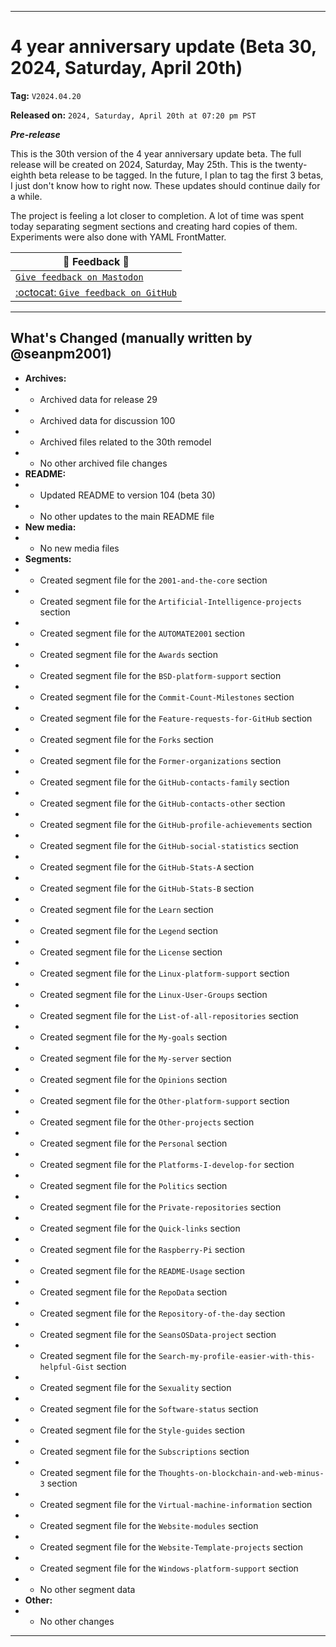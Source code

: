 
***

# 4 year anniversary update (Beta 30, 2024, Saturday, April 20th)

**Tag:** `V2024.04.20`

**Released on:** `2024, Saturday, April 20th at 07:20 pm PST`

***Pre-release***

This is the 30th version of the 4 year anniversary update beta. The full release will be created on 2024, Saturday, May 25th. This is the twenty-eighth beta release to be tagged. In the future, I plan to tag the first 3 betas, I just don't know how to right now. These updates should continue daily for a while.

The project is feeling a lot closer to completion. A lot of time was spent today separating segment sections and creating hard copies of them. Experiments were also done with YAML FrontMatter.

| 📣️ Feedback 💬️ |
|---|
| [`Give feedback on Mastodon`](https://techhub.social/deck/@seanpm2001/112237731368032617) |
| [:octocat: `Give feedback on GitHub`](https://github.com/seanpm2001/seanpm2001/discussions/101/) |

---

## What's Changed (manually written by @seanpm2001)

- **Archives:**
- - Archived data for release 29
- - Archived data for discussion 100
- - Archived files related to the 30th remodel
- - No other archived file changes
- **README:**
- - Updated README to version 104 (beta 30)
- - No other updates to the main README file
- **New media:**
- - No new media files
- **Segments:**
- - Created segment file for the `2001-and-the-core` section
- - Created segment file for the `Artificial-Intelligence-projects` section
- - Created segment file for the `AUTOMATE2001` section
- - Created segment file for the `Awards` section
- - Created segment file for the `BSD-platform-support` section
- - Created segment file for the `Commit-Count-Milestones` section
- - Created segment file for the `Feature-requests-for-GitHub` section
- - Created segment file for the `Forks` section
- - Created segment file for the `Former-organizations` section
- - Created segment file for the `GitHub-contacts-family` section
- - Created segment file for the `GitHub-contacts-other` section
- - Created segment file for the `GitHub-profile-achievements` section
- - Created segment file for the `GitHub-social-statistics` section
- - Created segment file for the `GitHub-Stats-A` section
- - Created segment file for the `GitHub-Stats-B` section
- - Created segment file for the `Learn` section
- - Created segment file for the `Legend` section
- - Created segment file for the `License` section
- - Created segment file for the `Linux-platform-support` section
- - Created segment file for the `Linux-User-Groups` section
- - Created segment file for the `List-of-all-repositories` section
- - Created segment file for the `My-goals` section
- - Created segment file for the `My-server` section
- - Created segment file for the `Opinions` section
- - Created segment file for the `Other-platform-support` section
- - Created segment file for the `Other-projects` section
- - Created segment file for the `Personal` section
- - Created segment file for the `Platforms-I-develop-for` section
- - Created segment file for the `Politics` section
- - Created segment file for the `Private-repositories` section
- - Created segment file for the `Quick-links` section
- - Created segment file for the `Raspberry-Pi` section
- - Created segment file for the `README-Usage` section
- - Created segment file for the `RepoData` section
- - Created segment file for the `Repository-of-the-day` section
- - Created segment file for the `SeansOSData-project` section
- - Created segment file for the `Search-my-profile-easier-with-this-helpful-Gist` section
- - Created segment file for the `Sexuality` section
- - Created segment file for the `Software-status` section
- - Created segment file for the `Style-guides` section
- - Created segment file for the `Subscriptions` section
- - Created segment file for the `Thoughts-on-blockchain-and-web-minus-3` section
- - Created segment file for the `Virtual-machine-information` section
- - Created segment file for the `Website-modules` section
- - Created segment file for the `Website-Template-projects` section
- - Created segment file for the `Windows-platform-support` section
- - No other segment data
- **Other:**
- - No other changes

***
